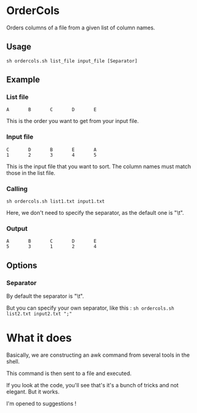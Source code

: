 OrderCols
=========

Orders columns of a file from a given list of column names.

Usage
-----

```shell
sh ordercols.sh list_file input_file [Separator]
```

Example
-----

### List file

    A       B       C       D       E

This is the order you want to get from your input file.

### Input file

    C       D       B       E       A
    1       2       3       4       5

This is the input file that you want to sort.
The column names must match those in the list file.

### Calling

`sh ordercols.sh list1.txt input1.txt`

Here, we don't need to specify the separator, as the default one is "\t".

### Output

    A       B       C       D       E
    5       3       1       2       4

Options
-----

### Separator

By default the separator is "\t".

But you can specify your own separator, like this :
`sh ordercols.sh list2.txt input2.txt ";"`

What it does
=====

Basically, we are constructing an awk command from several tools in the shell.

This command is then sent to a file and executed.

If you look at the code, you'll see that's it's a bunch of tricks and not elegant. But it works.

I'm opened to suggestions !
